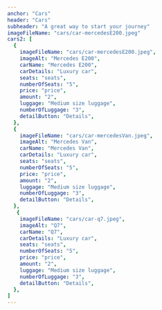 ```yaml
---
anchor: "Cars"
header: "Cars"
subheader: "A great way to start your journey"
imageFileName: "cars/car-mercedesE200.jpeg"
cars2: [
  {
    imageFileName: "cars/car-mercedesE200.jpeg",
    imageAlt: "Mercedes E200",
    carName: "Mercedes E200",
    carDetails: "Luxury car",
    seats: "seats",
    numberOfSeats: "5",
    price: "price",
    amount: "2",
    luggage: "Medium size luggage",
    numberOfLuggage: "3",
    detailButton: "Details", 
  },
  {
    imageFileName: "cars/car-mercedesVan.jpeg",
    imageAlt: "Mercedes Van",
    carName: "Mercedes Van",
    carDetails: "Luxury car",
    seats: "seats",
    numberOfSeats: "5",
    price: "price",
    amount: "2",
    luggage: "Medium size luggage",
    numberOfLuggage: "3",
    detailButton: "Details", 
  },
   {
    imageFileName: "cars/car-q7.jpeg",
    imageAlt: "Q7",
    carName: "Q7",
    carDetails: "Luxury car",
    seats: "seats",
    numberOfSeats: "5",
    price: "price",
    amount: "2",
    luggage: "Medium size luggage",
    numberOfLuggage: "3",
    detailButton: "Details", 
  },
]
---
```


